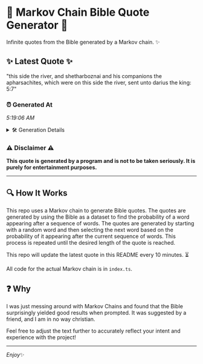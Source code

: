 # 📖 Markov Chain Bible Quote Generator 📖

Infinite quotes from the Bible generated by a Markov chain. ✨

## ✨ Latest Quote ✨
"this side the river, and shetharboznai and his companions the apharsachites, which were on this side the river, sent unto darius the king: 5:7"

### ⏰ Generated At
*5:19:06 AM*

<details>
    <summary>🛠️ Generation Details</summary>
    <p>
        <strong>🌱 Seed:</strong> this<br>
        <strong>🔄 Iterations:</strong> 23<br>
        <strong>📜 Context History:</strong><br>[ this ]: side<br>[ this, side ]: the<br>[ this, side, the ]: river,<br>[ this, side, the, river, ]: and<br>[ this, side, the, river,, and ]: shetharboznai<br>[ this, side, the, river,, and, shetharboznai ]: and<br>[ side, the, river,, and, shetharboznai, and ]: his<br>[ the, river,, and, shetharboznai, and, his ]: companions<br>[ river,, and, shetharboznai, and, his, companions ]: the<br>[ and, shetharboznai, and, his, companions, the ]: apharsachites,<br>[ shetharboznai, and, his, companions, the, apharsachites, ]: which<br>[ and, his, companions, the, apharsachites,, which ]: were<br>[ his, companions, the, apharsachites,, which, were ]: on<br>[ companions, the, apharsachites,, which, were, on ]: this<br>[ the, apharsachites,, which, were, on, this ]: side<br>[ apharsachites,, which, were, on, this, side ]: the<br>[ which, were, on, this, side, the ]: river,<br>[ were, on, this, side, the, river, ]: sent<br>[ on, this, side, the, river,, sent ]: unto<br>[ this, side, the, river,, sent, unto ]: darius<br>[ side, the, river,, sent, unto, darius ]: the<br>[ the, river,, sent, unto, darius, the ]: king:<br>[ river,, sent, unto, darius, the, king: ]: 5:7<br>
    </p>
</details>

### ⚠️ Disclaimer ⚠️
**This quote is generated by a program and is not to be taken seriously. It is purely for entertainment purposes.**

---

## 🔍 How It Works

This repo uses a Markov chain to generate Bible quotes. The quotes are generated by using the Bible as a dataset to find the probability of a word appearing after a sequence of words. The quotes are generated by starting with a random word and then selecting the next word based on the probability of it appearing after the current sequence of words. This process is repeated until the desired length of the quote is reached.

This repo will update the latest quote in this README every 10 minutes. ⏳

All code for the actual Markov chain is in `index.ts`.

## ❓ Why

I was just messing around with Markov Chains and found that the Bible surprisingly yielded good results when prompted. 
It was suggested by a friend, and I am in no way christian.

Feel free to adjust the text further to accurately reflect your intent and experience with the project!

---

*Enjoy*✨
